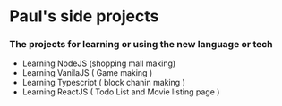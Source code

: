 # Paul's side projects

### The projects for learning or using the new language or tech

- Learning NodeJS (shopping mall making)
- Learning VanilaJS ( Game making )
- Learning Typescript ( block chanin making )
- Learning ReactJS ( Todo List and Movie listing page )
